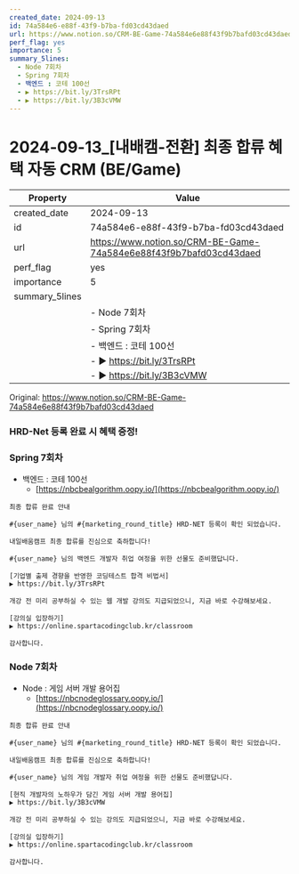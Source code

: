```yaml
---
created_date: 2024-09-13
id: 74a584e6-e88f-43f9-b7ba-fd03cd43daed
url: https://www.notion.so/CRM-BE-Game-74a584e6e88f43f9b7bafd03cd43daed
perf_flag: yes
importance: 5
summary_5lines:
  - Node 7회차
  - Spring 7회차
  - 백엔드 : 코테 100선
  - ▶ https://bit.ly/3TrsRPt
  - ▶ https://bit.ly/3B3cVMW
---
```


# 2024-09-13_[내배캠-전환] 최종 합류 혜택 자동 CRM (BE/Game)

| Property | Value |
| --- | --- |
| created_date | 2024-09-13 |
| id | 74a584e6-e88f-43f9-b7ba-fd03cd43daed |
| url | https://www.notion.so/CRM-BE-Game-74a584e6e88f43f9b7bafd03cd43daed |
| perf_flag | yes |
| importance | 5 |
| summary_5lines | |
|  | - Node 7회차 |
|  | - Spring 7회차 |
|  | - 백엔드 : 코테 100선 |
|  | - ▶ https://bit.ly/3TrsRPt |
|  | - ▶ https://bit.ly/3B3cVMW |

Original: https://www.notion.so/CRM-BE-Game-74a584e6e88f43f9b7bafd03cd43daed

### HRD-Net 등록 완료 시 혜택 증정!

### Spring 7회차
- 백엔드 : 코테 100선 
  - [https://nbcbealgorithm.oopy.io/](https://nbcbealgorithm.oopy.io/)
```plain text
최종 합류 완료 안내 
```
```plain text
#{user_name} 님의 #{marketing_round_title} HRD-NET 등록이 확인 되었습니다. 

내일배움캠프 최종 합류를 진심으로 축하합니다!

#{user_name} 님의 백엔드 개발자 취업 여정을 위한 선물도 준비했답니다.

[기업별 출제 경향을 반영한 코딩테스트 합격 비법서]
▶ https://bit.ly/3TrsRPt

개강 전 미리 공부하실 수 있는 웹 개발 강의도 지급되었으니, 지금 바로 수강해보세요.

[강의실 입장하기]
▶ https://online.spartacodingclub.kr/classroom

감사합니다.
```

### Node 7회차
- Node : 게임 서버 개발 용어집
  - [https://nbcnodeglossary.oopy.io/](https://nbcnodeglossary.oopy.io/)
```plain text
최종 합류 완료 안내 
```
```plain text
#{user_name} 님의 #{marketing_round_title} HRD-NET 등록이 확인 되었습니다. 

내일배움캠프 최종 합류를 진심으로 축하합니다!

#{user_name} 님의 게임 개발자 취업 여정을 위한 선물도 준비했답니다.

[현직 개발자의 노하우가 담긴 게임 서버 개발 용어집]
▶ https://bit.ly/3B3cVMW

개강 전 미리 공부하실 수 있는 강의도 지급되었으니, 지금 바로 수강해보세요.

[강의실 입장하기]
▶ https://online.spartacodingclub.kr/classroom

감사합니다.
```
